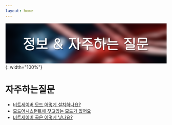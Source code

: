 ```yaml
---
layout: home
---
```


![KBL2021](./img/information.png){: width="100%"}

# 자주하는질문

- [비트세이버 모드 어떻게 설치하나요?](https://bsckorea.github.io/2021/06/14/how-to-install-mode.html)
- [모드어시스턴트에 찾고있는 모드가 없어요](https://bsckorea.github.io/2021/06/14/cannot-find-mod-in-modas.html)
- [비트세이버 곡은 어떻게 넣나요?](https://bsckorea.github.io/2021/06/17/how-to-put-song.html)

